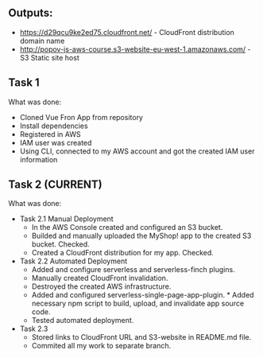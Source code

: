## Outputs:
- https://d29qcu9ke2ed75.cloudfront.net/ - CloudFront distribution domain name
- http://popov-js-aws-course.s3-website-eu-west-1.amazonaws.com/ - S3 Static site host

## Task 1
What was done:
- Cloned Vue Fron App from repository
- Install dependencies
- Registered in AWS
- IAM user was created
- Using CLI, connected to my AWS account and got the created IAM user information


## Task 2 (CURRENT)
What was done:
- Task 2.1 Manual Deployment
    * In the AWS Console created and configured an S3 bucket.
    * Builded and manually uploaded the MyShop! app to the created S3 bucket. Checked.
    * Created a CloudFront distribution for my app. Checked.
- Task 2.2 Automated Deployment
    * Added and configure serverless and serverless-finch plugins.
    * Manually created CloudFront invalidation.
    * Destroyed the created AWS infrastructure.
    * Added and configured serverless-single-page-app-plugin. * Added necessary npm script to build, upload, and invalidate app source code.
    * Tested automated deployment.
- Task 2.3
    * Stored links to CloudFront URL and S3-website in README.md file.
    * Commited all my work to separate branch.
